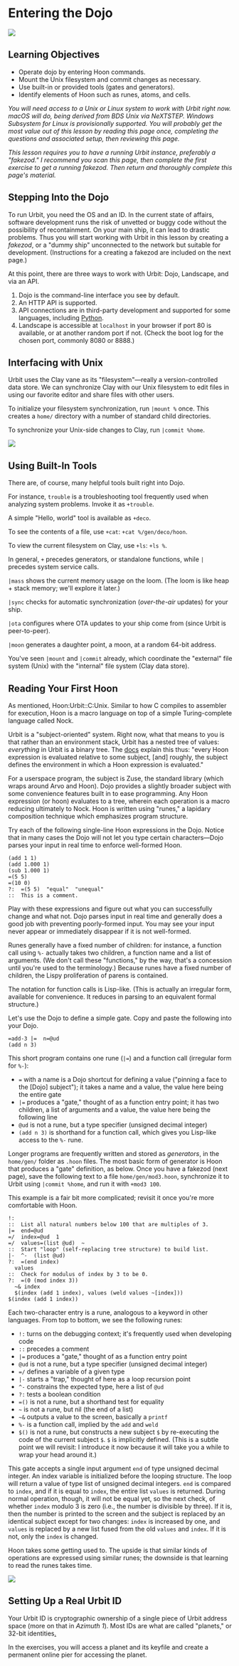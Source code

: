 #   Entering the Dojo

![](../img/01-header-goddard.png)

##  Learning Objectives

-   Operate dojo by entering Hoon commands.
-   Mount the Unix filesystem and commit changes as necessary.
-   Use built-in or provided tools (gates and generators).
-   Identify elements of Hoon such as runes, atoms, and cells.

_You will need access to a Unix or Linux system to work with Urbit right now.  macOS will do, being derived from BDS Unix via NeXTSTEP.  Windows Subsystem for Linux is provisionally supported.  You will probably get the most value out of this lesson by reading this page once, completing the questions and associated setup, then reviewing this page._

_This lesson requires you to have a running Urbit instance, preferably a "fakezod."  I recommend you scan this page, then complete the first exercise to get a running fakezod.  Then return and thoroughly complete this page's material._


##  Stepping Into the Dojo

To run Urbit, you need the OS and an ID.  In the current state of affairs, software development runs the risk of unvetted or buggy code without the possibility of recontainment.  On your main ship, it can lead to drastic problems.  Thus you will start working with Urbit in this lesson by creating a _fakezod_, or a "dummy ship" unconnected to the network but suitable for development.  (Instructions for a creating a fakezod are included on the next page.)

At this point, there are three ways to work with Urbit:  Dojo, Landscape, and via an API.

1.  Dojo is the command-line interface you see by default.
2.  An HTTP API is supported.
3.  API connections are in third-party development and supported for some languages, including [Python](https://pypi.org/project/urlock/).
4.  Landscape is accessible at `localhost` in your browser if port 80 is available, or at another random port if not.  (Check the boot log for the chosen port, commonly 8080 or 8888.)


##  Interfacing with Unix

Urbit uses the Clay vane as its "filesystem"—really a version-controlled data store.  We can synchronize Clay with our Unix filesystem to edit files in using our favorite editor and share files with other users.

To initialize your filesystem synchronization, run `|mount %` once.  This creates a `home/` directory with a number of standard child directories.

To synchronize your Unix-side changes to Clay, run `|commit %home`.

![](../img/01-header-goddard-1.png)


##  Using Built-In Tools

There are, of course, many helpful tools built right into Dojo.

For instance, `trouble` is a troubleshooting tool frequently used when analyzing system problems.  Invoke it as `+trouble`.

A simple "Hello, world" tool is available as `+deco`.

To see the contents of a file, use `+cat`:  `+cat %/gen/deco/hoon`.

To view the current filesystem on Clay, use `+ls`:  `+ls %`.

In general, `+` precedes generators, or standalone functions, while `|` precedes system service calls.

`|mass` shows the current memory usage on the loom.  (The loom is like heap + stack memory; we'll explore it later.)

`|sync` checks for automatic synchronization (_over-the-air_ updates) for your ship.

`|ota` configures where OTA updates to your ship come from (since Urbit is peer-to-peer).

`|moon` generates a daughter point, a moon, at a random 64-bit address.

You've seen `|mount` and `|commit` already, which coordinate the "external" file system (Unix) with the "internal" file system (Clay data store).


##  Reading Your First Hoon

As mentioned, Hoon:Urbit::C:Unix.  Similar to how C compiles to assembler for execution, Hoon is a macro language on top of a simple Turing-complete language called Nock.

Urbit is a "subject-oriented" system.  Right now, what that means to you is that rather than an environment stack, Urbit has a nested tree of values:  _everything_ in Urbit is a binary tree.  The [docs](https://urbit.org/docs/hoon/hoon-school/the-subject-and-its-legs/) explain this thus:  "every Hoon expression is evaluated relative to some subject, [and] roughly, the subject defines the environment in which a Hoon expression is evaluated."

For a userspace program, the subject is Zuse, the standard library (which wraps around Arvo and Hoon).  Dojo provides a slightly broader subject with some convenience features built in to ease programming.  Any Hoon expression (or hoon) evaluates to a tree, wherein each operation is a macro reducing ultimately to Nock.  Hoon is written using "runes," a lapidary composition technique which emphasizes program structure.

Try each of the following single-line Hoon expressions in the Dojo.  Notice that in many cases the Dojo will not let you type certain characters—Dojo parses your input in real time to enforce well-formed Hoon.

    (add 1 1)
    (add 1.000 1)
    (sub 1.000 1)
    =(5 5)
    =(10 0)
    ?:  =(5 5)  "equal"  "unequal"
    ::  This is a comment.

Play with these expressions and figure out what you can successfully change and what not.  Dojo parses input in real time and generally does a good job with preventing poorly-formed input.  You may see your input never appear or immediately disappear if it is not well-formed.

Runes generally have a fixed number of children:  for instance, a function call using `%-` actually takes two children, a function name and a list of arguments.  (We don't call these "functions," by the way, that's a concession until you're used to the terminology.)  Because runes have a fixed number of children, the Lispy proliferation of parens is contained.

The notation for function calls is Lisp-like.  (This is actually an irregular form, available for convenience.  It reduces in parsing to an equivalent formal structure.)

Let's use the Dojo to define a simple gate.  Copy and paste the following into your Dojo.

```hoon
=add-3 |=  n=@ud
(add n 3)
```

This short program contains one rune (`|=`) and a function call (irregular form for `%-`):

- `=` with a name is a Dojo shortcut for defining a value ("pinning a face to the [Dojo] subject"); it takes a name and a value, the value here being the entire gate
- `|=` produces a "gate," thought of as a function entry point; it has two children, a list of arguments and a value, the value here being the following line
- `@ud` is not a rune, but a type specifier (unsigned decimal integer)
- `(add n 3)` is shorthand for a function call, which gives you Lisp-like access to the `%-` rune.

Longer programs are frequently written and stored as _generators_, in the `home/gen/` folder as `.hoon` files.  The most basic form of generator is Hoon that produces a "gate" definition, as below.  Once you have a fakezod (next page), save the following text to a file `home/gen/mod3.hoon`, synchronize it to Urbit using `|commit %home`, and run it with `+mod3 100`.

This example is a fair bit more complicated; revisit it once you're more comfortable with Hoon.

```hoon
!:
::  List all natural numbers below 100 that are multiples of 3.
|=  end=@ud
=/  index=@ud  1
=/  values=(list @ud)  ~
::  Start "loop" (self-replacing tree structure) to build list.
|-  ^-  (list @ud)
?:  =(end index)
  values
::  Check for modulus of index by 3 to be 0.
?:  =(0 (mod index 3))
  ~& index
  $(index (add 1 index), values (weld values ~[index]))
$(index (add 1 index))
```

Each two-character entry is a rune, analogous to a keyword in other languages.  From top to bottom, we see the following runes:

- `!:` turns on the debugging context; it's frequently used when developing code
- `::` precedes a comment
- `|=` produces a "gate," thought of as a function entry point
- `@ud` is not a rune, but a type specifier (unsigned decimal integer)
- `=/` defines a variable of a given type
- `|-` starts a "trap," thought of here as a loop recursion point
- `^-` constrains the expected type, here a list of `@ud`
- `?:` tests a boolean condition
- `=()` is not a rune, but a shorthand test for equality
- `~` is not a rune, but nil (the end of a list)
- `~&` outputs a value to the screen, basically a `printf`
- `%-` is a function call, implied by the `add` and `weld`
- `$()` is not a rune, but constructs a new subject `$` by re-executing the code of the current subject `$`.  `$` is implicitly defined.  (This is a subtle point we will revisit:  I introduce it now because it will take you a while to wrap your head around it.)

This gate accepts a single input argument `end` of type unsigned decimal integer.  An index variable is initialized before the looping structure.  The loop will return a value of type list of unsigned decimal integers.  `end` is compared to `index`, and if it is equal to `index`, the entire list `values` is returned.  During normal operation, though, it will not be equal yet, so the next check, of whether `index` modulo 3 is zero (i.e., the number is divisible by three).  If it is, then the number is printed to the screen and the subject is replaced by an identical subject except for two changes:  `index` is increased by one, and `values` is replaced by a new list fused from the old `values` and `index`.  If it is not, only the `index` is changed.

Hoon takes some getting used to.  The upside is that similar kinds of operations are expressed using similar runes; the downside is that learning to read the runes takes time.

![](../img/01-header-goddard-2.png)


##  Setting Up a Real Urbit ID

Your Urbit ID is cryptographic ownership of a single piece of Urbit address space (more on that in _Azimuth 1_).  Most IDs are what are called "planets," or 32-bit identities[.](https://en.wikipedia.org/wiki/Sylacauga_%28meteorite%29)  <!-- egg -->

In the exercises, you will access a planet and its keyfile and create a permanent online pier for accessing the planet.
